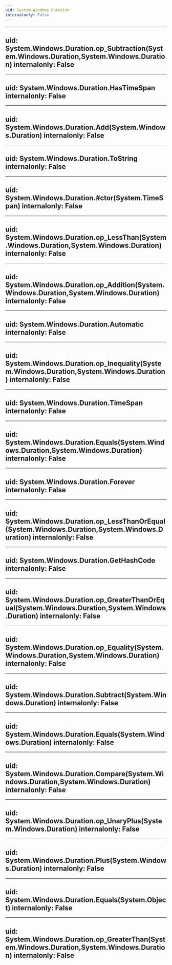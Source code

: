 ```yaml
---
uid: System.Windows.Duration
internalonly: False
---
```


---
uid: System.Windows.Duration.op_Subtraction(System.Windows.Duration,System.Windows.Duration)
internalonly: False
---

---
uid: System.Windows.Duration.HasTimeSpan
internalonly: False
---

---
uid: System.Windows.Duration.Add(System.Windows.Duration)
internalonly: False
---

---
uid: System.Windows.Duration.ToString
internalonly: False
---

---
uid: System.Windows.Duration.#ctor(System.TimeSpan)
internalonly: False
---

---
uid: System.Windows.Duration.op_LessThan(System.Windows.Duration,System.Windows.Duration)
internalonly: False
---

---
uid: System.Windows.Duration.op_Addition(System.Windows.Duration,System.Windows.Duration)
internalonly: False
---

---
uid: System.Windows.Duration.Automatic
internalonly: False
---

---
uid: System.Windows.Duration.op_Inequality(System.Windows.Duration,System.Windows.Duration)
internalonly: False
---

---
uid: System.Windows.Duration.TimeSpan
internalonly: False
---

---
uid: System.Windows.Duration.Equals(System.Windows.Duration,System.Windows.Duration)
internalonly: False
---

---
uid: System.Windows.Duration.Forever
internalonly: False
---

---
uid: System.Windows.Duration.op_LessThanOrEqual(System.Windows.Duration,System.Windows.Duration)
internalonly: False
---

---
uid: System.Windows.Duration.GetHashCode
internalonly: False
---

---
uid: System.Windows.Duration.op_GreaterThanOrEqual(System.Windows.Duration,System.Windows.Duration)
internalonly: False
---

---
uid: System.Windows.Duration.op_Equality(System.Windows.Duration,System.Windows.Duration)
internalonly: False
---

---
uid: System.Windows.Duration.Subtract(System.Windows.Duration)
internalonly: False
---

---
uid: System.Windows.Duration.Equals(System.Windows.Duration)
internalonly: False
---

---
uid: System.Windows.Duration.Compare(System.Windows.Duration,System.Windows.Duration)
internalonly: False
---

---
uid: System.Windows.Duration.op_UnaryPlus(System.Windows.Duration)
internalonly: False
---

---
uid: System.Windows.Duration.Plus(System.Windows.Duration)
internalonly: False
---

---
uid: System.Windows.Duration.Equals(System.Object)
internalonly: False
---

---
uid: System.Windows.Duration.op_GreaterThan(System.Windows.Duration,System.Windows.Duration)
internalonly: False
---
